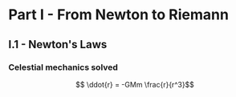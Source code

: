 # Part I - From Newton to Riemann
## I.1 - Newton's Laws
### Celestial mechanics solved

$$ \ddot{r} = -GMm \frac{r}{r^3}$$


<!--stackedit_data:
eyJoaXN0b3J5IjpbLTExNzIxNTM2ODhdfQ==
-->